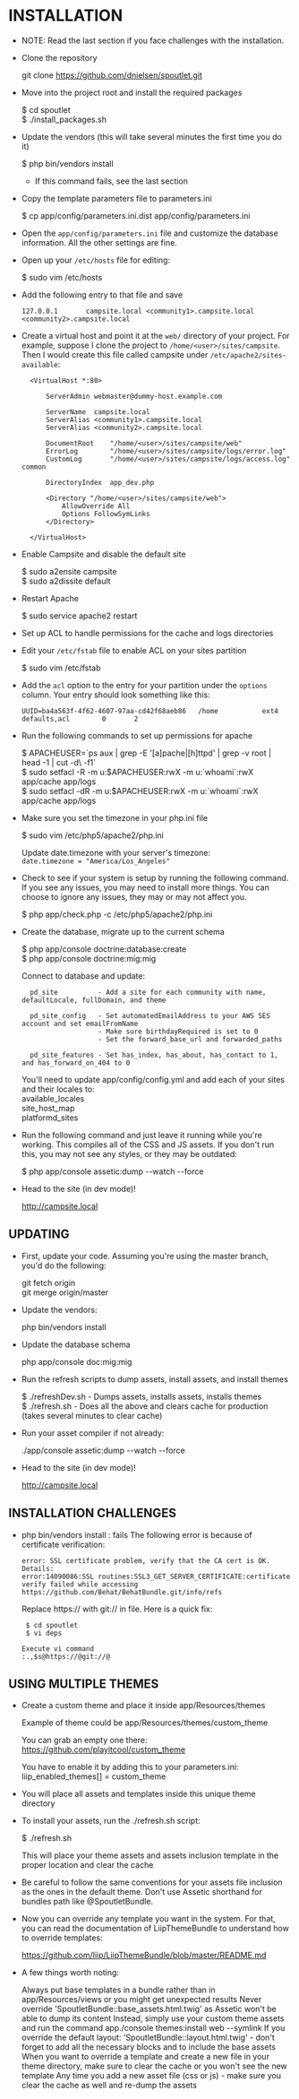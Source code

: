INSTALLATION
============

* NOTE: Read the last section if you face challenges with the installation.

* Clone the repository

    git clone https://github.com/dnielsen/spoutlet.git

* Move into the project root and install the required packages

    $ cd spoutlet  
    $ ./install_packages.sh 

* Update the vendors (this will take several minutes the first time you do it)

    $ php bin/vendors install

    - If this command fails, see the last section

* Copy the template parameters file to parameters.ini

    $ cp app/config/parameters.ini.dist  app/config/parameters.ini
    
* Open the `app/config/parameters.ini` file and customize the database
    information. All the other settings are fine.

* Open up your `/etc/hosts` file for editing:

    $ sudo vim /etc/hosts

* Add the following entry to that file and save

    `127.0.0.1       campsite.local <community1>.campsite.local <community2>.campsite.local`

* Create a virtual host and point it at the `web/` directory of your
    project. For example, suppose I clone the project to `/home/<user>/sites/campsite`.
    Then I would create this file called campsite under `/etc/apache2/sites-available`:


        <VirtualHost *:80>

            ServerAdmin webmaster@dummy-host.example.com

            ServerName  campsite.local
            ServerAlias <community1>.campsite.local
            ServerAlias <community2>.campsite.local

            DocumentRoot    "/home/<user>/sites/campsite/web"
            ErrorLog        "/home/<user>/sites/campsite/logs/error.log"
            CustomLog       "/home/<user>/sites/campsite/logs/access.log" common

            DirectoryIndex  app_dev.php

            <Directory "/home/<user>/sites/campsite/web">
                AllowOverride All
                Options FollowSymLinks
            </Directory>

        </VirtualHost>


* Enable Campsite and disable the default site

    $ sudo a2ensite campsite  
    $ sudo a2dissite default

* Restart Apache

    $ sudo service apache2 restart

* Set up ACL to handle permissions for the cache and logs directories 

* Edit your `/etc/fstab` file to enable ACL on your sites partition

    $ sudo vim /etc/fstab

* Add the `acl` option to the entry for your partition under the `options` column. Your entry should look something like this:

    `UUID=ba4a563f-4f62-4607-97aa-cd42f68aeb86   /home           ext4    defaults,acl        0       2`

* Run the following commands to set up permissions for apache

    $ APACHEUSER=\`ps aux | grep -E '[a]pache|[h]ttpd' | grep -v root | head -1 | cut -d\  -f1\`  
    $ sudo setfacl -R -m u:$APACHEUSER:rwX -m u:\`whoami\`:rwX app/cache app/logs  
    $ sudo setfacl -dR -m u:$APACHEUSER:rwX -m u:\`whoami\`:rwX app/cache app/logs  

* Make sure you set the timezone in your php.ini file

    $ sudo vim /etc/php5/apache2/php.ini

    Update date.timezone with your server's timezone:  
    `date.timezone = "America/Los_Angeles"`

* Check to see if your system is setup by running the following command.
    If you see any issues, you may need to install more things. You can
    choose to ignore any issues, they may or may not affect you.

    $ php app/check.php -c /etc/php5/apache2/php.ini

* Create the database, migrate up to the current schema

    $ php app/console doctrine:database:create  
    $ php app/console doctrine:mig:mig  
    
    Connect to database and update:  

        pd_site          - Add a site for each community with name, defaultLocale, fullDomain, and theme

        pd_site_config   - Set automatedEmailAddress to your AWS SES account and set emailFromName
                         - Make sure birthdayRequired is set to 0
                         - Set the forward_base_url and forwarded_paths

        pd_site_features - Set has_index, has_about, has_contact to 1, and has_forward_on_404 to 0
        
    You'll need to update app/config/config.yml and add each of your sites and their locales to:  
        available_locales  
        site_host_map  
        platformd_sites  

* Run the following command and just leave it running while you're working.
    This compiles all of the CSS and JS assets. If you don't run this, you
    may not see any styles, or they may be outdated:

     $ php app/console assetic:dump --watch --force


* Head to the site (in dev mode)!

   http://campsite.local

UPDATING
--------

* First, update your code. Assuming you're using the master branch, you'd
    do the following:

    git fetch origin  
    git merge origin/master  

* Update the vendors:

    php bin/vendors install

* Update the database schema

    php app/console doc:mig:mig
    
* Run the refresh scripts to dump assets, install assets, and install themes

    $ ./refreshDev.sh - Dumps assets, installs assets, installs themes  
    $ ./refresh.sh - Does all the above and clears cache for production (takes several minutes to clear cache)  

* Run your asset compiler if not already:

    ./app/console assetic:dump --watch --force

* Head to the site (in dev mode)!

   http://campsite.local



INSTALLATION CHALLENGES
-----------------------

* php bin/vendors install : fails 
    The following error is because of certificate verification:

      error: SSL certificate problem, verify that the CA cert is OK. Details:
      error:14090086:SSL routines:SSL3_GET_SERVER_CERTIFICATE:certificate verify failed while accessing https://github.com/Behat/BehatBundle.git/info/refs

    Replace https:// with git:// in <deps> file. Here is a quick fix: 

       $ cd spoutlet
       $ vi deps

	  Execute vi command
	  :.,$s@https://@git://@


USING MULTIPLE THEMES
-----------------------

* Create a custom theme and place it inside app/Resources/themes

    Example of theme could be app/Resources/themes/custom_theme

    You can grab an empty one there:
      https://github.com/playitcool/custom_theme

    You have to enable it by adding this to your parameters.ini:
      liip_enabled_themes[] = custom_theme

* You will place all assets and templates inside this unique theme directory

* To install your assets, run the ./refresh.sh script:

    $ ./refresh.sh

    This will place your theme assets and assets inclusion template in the proper location and clear the cache

* Be careful to follow the same conventions for your assets file inclusion as the ones in the default theme. Don't use Assetic shorthand for bundles path like @SpoutletBundle.

* Now you can override any template you want in the system. For that, you can read the documentation of LiipThemeBundle to understand how to override templates:

    https://github.com/liip/LiipThemeBundle/blob/master/README.md

* A few things worth noting:

    Always put base templates in a bundle rather than in app/Resources/views or you might get unexpected results
    Never override 'SpoutletBundle::base_assets.html.twig' as Assetic won't be able to dump its content
    Instead, simply use your custom theme assets and run the command app./console themes:install web --symlink
    If you override the default layout: 'SpoutletBundle::layout.html.twig' - don't forget to add all the necessary blocks and to include the base assets
    When you want to override a template and create a new file in your theme directory, make sure to clear the cache or you won't see the new template
    Any time you add a new asset file (css or js) - make sure you clear the cache as well and re-dump the assets
